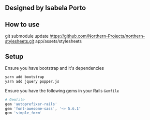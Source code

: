 ## Designed by Isabela Porto

## How to use

git submodule update https://github.com/Northern-Projects/northern-stylesheets.git app/assets/stylesheets

## Setup

Ensure you have bootstrap and it's dependencies

```bash
yarn add bootstrap
yarn add jquery popper.js
```

Ensure you have the following gems in your Rails `Gemfile`

```ruby
# Gemfile
gem 'autoprefixer-rails'
gem 'font-awesome-sass', '~> 5.6.1'
gem 'simple_form'
```
